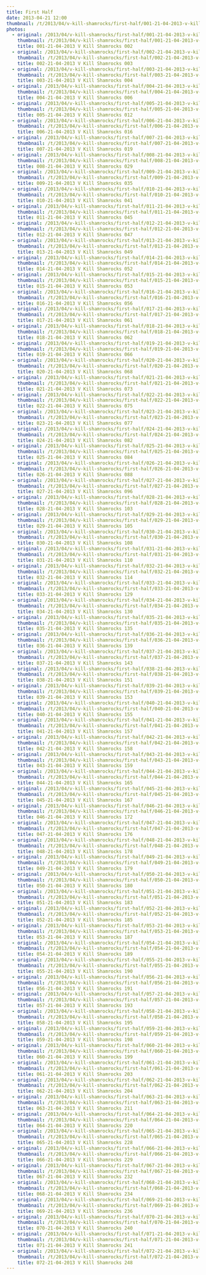 ```yaml
---
title: First Half
date: 2013-04-21 12:00
thumbnail: /t/2013/04/v-kill-shamrocks/first-half/001-21-04-2013-v-kill-shamrocks-002.jpg
photos:
  - original: /2013/04/v-kill-shamrocks/first-half/001-21-04-2013-v-kill-shamrocks-002.jpg
    thumbnail: /t/2013/04/v-kill-shamrocks/first-half/001-21-04-2013-v-kill-shamrocks-002.jpg
    title: 001-21-04-2013 V Kill Shamrocks 002
  - original: /2013/04/v-kill-shamrocks/first-half/002-21-04-2013-v-kill-shamrocks-003.jpg
    thumbnail: /t/2013/04/v-kill-shamrocks/first-half/002-21-04-2013-v-kill-shamrocks-003.jpg
    title: 002-21-04-2013 V Kill Shamrocks 003
  - original: /2013/04/v-kill-shamrocks/first-half/003-21-04-2013-v-kill-shamrocks-004.jpg
    thumbnail: /t/2013/04/v-kill-shamrocks/first-half/003-21-04-2013-v-kill-shamrocks-004.jpg
    title: 003-21-04-2013 V Kill Shamrocks 004
  - original: /2013/04/v-kill-shamrocks/first-half/004-21-04-2013-v-kill-shamrocks-006.jpg
    thumbnail: /t/2013/04/v-kill-shamrocks/first-half/004-21-04-2013-v-kill-shamrocks-006.jpg
    title: 004-21-04-2013 V Kill Shamrocks 006
  - original: /2013/04/v-kill-shamrocks/first-half/005-21-04-2013-v-kill-shamrocks-012.jpg
    thumbnail: /t/2013/04/v-kill-shamrocks/first-half/005-21-04-2013-v-kill-shamrocks-012.jpg
    title: 005-21-04-2013 V Kill Shamrocks 012
  - original: /2013/04/v-kill-shamrocks/first-half/006-21-04-2013-v-kill-shamrocks-016.jpg
    thumbnail: /t/2013/04/v-kill-shamrocks/first-half/006-21-04-2013-v-kill-shamrocks-016.jpg
    title: 006-21-04-2013 V Kill Shamrocks 016
  - original: /2013/04/v-kill-shamrocks/first-half/007-21-04-2013-v-kill-shamrocks-019.jpg
    thumbnail: /t/2013/04/v-kill-shamrocks/first-half/007-21-04-2013-v-kill-shamrocks-019.jpg
    title: 007-21-04-2013 V Kill Shamrocks 019
  - original: /2013/04/v-kill-shamrocks/first-half/008-21-04-2013-v-kill-shamrocks-029.jpg
    thumbnail: /t/2013/04/v-kill-shamrocks/first-half/008-21-04-2013-v-kill-shamrocks-029.jpg
    title: 008-21-04-2013 V Kill Shamrocks 029
  - original: /2013/04/v-kill-shamrocks/first-half/009-21-04-2013-v-kill-shamrocks-035.jpg
    thumbnail: /t/2013/04/v-kill-shamrocks/first-half/009-21-04-2013-v-kill-shamrocks-035.jpg
    title: 009-21-04-2013 V Kill Shamrocks 035
  - original: /2013/04/v-kill-shamrocks/first-half/010-21-04-2013-v-kill-shamrocks-041.jpg
    thumbnail: /t/2013/04/v-kill-shamrocks/first-half/010-21-04-2013-v-kill-shamrocks-041.jpg
    title: 010-21-04-2013 V Kill Shamrocks 041
  - original: /2013/04/v-kill-shamrocks/first-half/011-21-04-2013-v-kill-shamrocks-045.jpg
    thumbnail: /t/2013/04/v-kill-shamrocks/first-half/011-21-04-2013-v-kill-shamrocks-045.jpg
    title: 011-21-04-2013 V Kill Shamrocks 045
  - original: /2013/04/v-kill-shamrocks/first-half/012-21-04-2013-v-kill-shamrocks-047.jpg
    thumbnail: /t/2013/04/v-kill-shamrocks/first-half/012-21-04-2013-v-kill-shamrocks-047.jpg
    title: 012-21-04-2013 V Kill Shamrocks 047
  - original: /2013/04/v-kill-shamrocks/first-half/013-21-04-2013-v-kill-shamrocks-049.jpg
    thumbnail: /t/2013/04/v-kill-shamrocks/first-half/013-21-04-2013-v-kill-shamrocks-049.jpg
    title: 013-21-04-2013 V Kill Shamrocks 049
  - original: /2013/04/v-kill-shamrocks/first-half/014-21-04-2013-v-kill-shamrocks-052.jpg
    thumbnail: /t/2013/04/v-kill-shamrocks/first-half/014-21-04-2013-v-kill-shamrocks-052.jpg
    title: 014-21-04-2013 V Kill Shamrocks 052
  - original: /2013/04/v-kill-shamrocks/first-half/015-21-04-2013-v-kill-shamrocks-053.jpg
    thumbnail: /t/2013/04/v-kill-shamrocks/first-half/015-21-04-2013-v-kill-shamrocks-053.jpg
    title: 015-21-04-2013 V Kill Shamrocks 053
  - original: /2013/04/v-kill-shamrocks/first-half/016-21-04-2013-v-kill-shamrocks-056.jpg
    thumbnail: /t/2013/04/v-kill-shamrocks/first-half/016-21-04-2013-v-kill-shamrocks-056.jpg
    title: 016-21-04-2013 V Kill Shamrocks 056
  - original: /2013/04/v-kill-shamrocks/first-half/017-21-04-2013-v-kill-shamrocks-061.jpg
    thumbnail: /t/2013/04/v-kill-shamrocks/first-half/017-21-04-2013-v-kill-shamrocks-061.jpg
    title: 017-21-04-2013 V Kill Shamrocks 061
  - original: /2013/04/v-kill-shamrocks/first-half/018-21-04-2013-v-kill-shamrocks-062.jpg
    thumbnail: /t/2013/04/v-kill-shamrocks/first-half/018-21-04-2013-v-kill-shamrocks-062.jpg
    title: 018-21-04-2013 V Kill Shamrocks 062
  - original: /2013/04/v-kill-shamrocks/first-half/019-21-04-2013-v-kill-shamrocks-066.jpg
    thumbnail: /t/2013/04/v-kill-shamrocks/first-half/019-21-04-2013-v-kill-shamrocks-066.jpg
    title: 019-21-04-2013 V Kill Shamrocks 066
  - original: /2013/04/v-kill-shamrocks/first-half/020-21-04-2013-v-kill-shamrocks-068.jpg
    thumbnail: /t/2013/04/v-kill-shamrocks/first-half/020-21-04-2013-v-kill-shamrocks-068.jpg
    title: 020-21-04-2013 V Kill Shamrocks 068
  - original: /2013/04/v-kill-shamrocks/first-half/021-21-04-2013-v-kill-shamrocks-073.jpg
    thumbnail: /t/2013/04/v-kill-shamrocks/first-half/021-21-04-2013-v-kill-shamrocks-073.jpg
    title: 021-21-04-2013 V Kill Shamrocks 073
  - original: /2013/04/v-kill-shamrocks/first-half/022-21-04-2013-v-kill-shamrocks-075.jpg
    thumbnail: /t/2013/04/v-kill-shamrocks/first-half/022-21-04-2013-v-kill-shamrocks-075.jpg
    title: 022-21-04-2013 V Kill Shamrocks 075
  - original: /2013/04/v-kill-shamrocks/first-half/023-21-04-2013-v-kill-shamrocks-077.jpg
    thumbnail: /t/2013/04/v-kill-shamrocks/first-half/023-21-04-2013-v-kill-shamrocks-077.jpg
    title: 023-21-04-2013 V Kill Shamrocks 077
  - original: /2013/04/v-kill-shamrocks/first-half/024-21-04-2013-v-kill-shamrocks-082.jpg
    thumbnail: /t/2013/04/v-kill-shamrocks/first-half/024-21-04-2013-v-kill-shamrocks-082.jpg
    title: 024-21-04-2013 V Kill Shamrocks 082
  - original: /2013/04/v-kill-shamrocks/first-half/025-21-04-2013-v-kill-shamrocks-084.jpg
    thumbnail: /t/2013/04/v-kill-shamrocks/first-half/025-21-04-2013-v-kill-shamrocks-084.jpg
    title: 025-21-04-2013 V Kill Shamrocks 084
  - original: /2013/04/v-kill-shamrocks/first-half/026-21-04-2013-v-kill-shamrocks-088.jpg
    thumbnail: /t/2013/04/v-kill-shamrocks/first-half/026-21-04-2013-v-kill-shamrocks-088.jpg
    title: 026-21-04-2013 V Kill Shamrocks 088
  - original: /2013/04/v-kill-shamrocks/first-half/027-21-04-2013-v-kill-shamrocks-096.jpg
    thumbnail: /t/2013/04/v-kill-shamrocks/first-half/027-21-04-2013-v-kill-shamrocks-096.jpg
    title: 027-21-04-2013 V Kill Shamrocks 096
  - original: /2013/04/v-kill-shamrocks/first-half/028-21-04-2013-v-kill-shamrocks-103.jpg
    thumbnail: /t/2013/04/v-kill-shamrocks/first-half/028-21-04-2013-v-kill-shamrocks-103.jpg
    title: 028-21-04-2013 V Kill Shamrocks 103
  - original: /2013/04/v-kill-shamrocks/first-half/029-21-04-2013-v-kill-shamrocks-105.jpg
    thumbnail: /t/2013/04/v-kill-shamrocks/first-half/029-21-04-2013-v-kill-shamrocks-105.jpg
    title: 029-21-04-2013 V Kill Shamrocks 105
  - original: /2013/04/v-kill-shamrocks/first-half/030-21-04-2013-v-kill-shamrocks-108.jpg
    thumbnail: /t/2013/04/v-kill-shamrocks/first-half/030-21-04-2013-v-kill-shamrocks-108.jpg
    title: 030-21-04-2013 V Kill Shamrocks 108
  - original: /2013/04/v-kill-shamrocks/first-half/031-21-04-2013-v-kill-shamrocks-110.jpg
    thumbnail: /t/2013/04/v-kill-shamrocks/first-half/031-21-04-2013-v-kill-shamrocks-110.jpg
    title: 031-21-04-2013 V Kill Shamrocks 110
  - original: /2013/04/v-kill-shamrocks/first-half/032-21-04-2013-v-kill-shamrocks-114.jpg
    thumbnail: /t/2013/04/v-kill-shamrocks/first-half/032-21-04-2013-v-kill-shamrocks-114.jpg
    title: 032-21-04-2013 V Kill Shamrocks 114
  - original: /2013/04/v-kill-shamrocks/first-half/033-21-04-2013-v-kill-shamrocks-129.jpg
    thumbnail: /t/2013/04/v-kill-shamrocks/first-half/033-21-04-2013-v-kill-shamrocks-129.jpg
    title: 033-21-04-2013 V Kill Shamrocks 129
  - original: /2013/04/v-kill-shamrocks/first-half/034-21-04-2013-v-kill-shamrocks-130.jpg
    thumbnail: /t/2013/04/v-kill-shamrocks/first-half/034-21-04-2013-v-kill-shamrocks-130.jpg
    title: 034-21-04-2013 V Kill Shamrocks 130
  - original: /2013/04/v-kill-shamrocks/first-half/035-21-04-2013-v-kill-shamrocks-135.jpg
    thumbnail: /t/2013/04/v-kill-shamrocks/first-half/035-21-04-2013-v-kill-shamrocks-135.jpg
    title: 035-21-04-2013 V Kill Shamrocks 135
  - original: /2013/04/v-kill-shamrocks/first-half/036-21-04-2013-v-kill-shamrocks-139.jpg
    thumbnail: /t/2013/04/v-kill-shamrocks/first-half/036-21-04-2013-v-kill-shamrocks-139.jpg
    title: 036-21-04-2013 V Kill Shamrocks 139
  - original: /2013/04/v-kill-shamrocks/first-half/037-21-04-2013-v-kill-shamrocks-143.jpg
    thumbnail: /t/2013/04/v-kill-shamrocks/first-half/037-21-04-2013-v-kill-shamrocks-143.jpg
    title: 037-21-04-2013 V Kill Shamrocks 143
  - original: /2013/04/v-kill-shamrocks/first-half/038-21-04-2013-v-kill-shamrocks-151.jpg
    thumbnail: /t/2013/04/v-kill-shamrocks/first-half/038-21-04-2013-v-kill-shamrocks-151.jpg
    title: 038-21-04-2013 V Kill Shamrocks 151
  - original: /2013/04/v-kill-shamrocks/first-half/039-21-04-2013-v-kill-shamrocks-153.jpg
    thumbnail: /t/2013/04/v-kill-shamrocks/first-half/039-21-04-2013-v-kill-shamrocks-153.jpg
    title: 039-21-04-2013 V Kill Shamrocks 153
  - original: /2013/04/v-kill-shamrocks/first-half/040-21-04-2013-v-kill-shamrocks-155.jpg
    thumbnail: /t/2013/04/v-kill-shamrocks/first-half/040-21-04-2013-v-kill-shamrocks-155.jpg
    title: 040-21-04-2013 V Kill Shamrocks 155
  - original: /2013/04/v-kill-shamrocks/first-half/041-21-04-2013-v-kill-shamrocks-157.jpg
    thumbnail: /t/2013/04/v-kill-shamrocks/first-half/041-21-04-2013-v-kill-shamrocks-157.jpg
    title: 041-21-04-2013 V Kill Shamrocks 157
  - original: /2013/04/v-kill-shamrocks/first-half/042-21-04-2013-v-kill-shamrocks-158.jpg
    thumbnail: /t/2013/04/v-kill-shamrocks/first-half/042-21-04-2013-v-kill-shamrocks-158.jpg
    title: 042-21-04-2013 V Kill Shamrocks 158
  - original: /2013/04/v-kill-shamrocks/first-half/043-21-04-2013-v-kill-shamrocks-159.jpg
    thumbnail: /t/2013/04/v-kill-shamrocks/first-half/043-21-04-2013-v-kill-shamrocks-159.jpg
    title: 043-21-04-2013 V Kill Shamrocks 159
  - original: /2013/04/v-kill-shamrocks/first-half/044-21-04-2013-v-kill-shamrocks-165.jpg
    thumbnail: /t/2013/04/v-kill-shamrocks/first-half/044-21-04-2013-v-kill-shamrocks-165.jpg
    title: 044-21-04-2013 V Kill Shamrocks 165
  - original: /2013/04/v-kill-shamrocks/first-half/045-21-04-2013-v-kill-shamrocks-167.jpg
    thumbnail: /t/2013/04/v-kill-shamrocks/first-half/045-21-04-2013-v-kill-shamrocks-167.jpg
    title: 045-21-04-2013 V Kill Shamrocks 167
  - original: /2013/04/v-kill-shamrocks/first-half/046-21-04-2013-v-kill-shamrocks-172.jpg
    thumbnail: /t/2013/04/v-kill-shamrocks/first-half/046-21-04-2013-v-kill-shamrocks-172.jpg
    title: 046-21-04-2013 V Kill Shamrocks 172
  - original: /2013/04/v-kill-shamrocks/first-half/047-21-04-2013-v-kill-shamrocks-176.jpg
    thumbnail: /t/2013/04/v-kill-shamrocks/first-half/047-21-04-2013-v-kill-shamrocks-176.jpg
    title: 047-21-04-2013 V Kill Shamrocks 176
  - original: /2013/04/v-kill-shamrocks/first-half/048-21-04-2013-v-kill-shamrocks-178.jpg
    thumbnail: /t/2013/04/v-kill-shamrocks/first-half/048-21-04-2013-v-kill-shamrocks-178.jpg
    title: 048-21-04-2013 V Kill Shamrocks 178
  - original: /2013/04/v-kill-shamrocks/first-half/049-21-04-2013-v-kill-shamrocks-179.jpg
    thumbnail: /t/2013/04/v-kill-shamrocks/first-half/049-21-04-2013-v-kill-shamrocks-179.jpg
    title: 049-21-04-2013 V Kill Shamrocks 179
  - original: /2013/04/v-kill-shamrocks/first-half/050-21-04-2013-v-kill-shamrocks-180.jpg
    thumbnail: /t/2013/04/v-kill-shamrocks/first-half/050-21-04-2013-v-kill-shamrocks-180.jpg
    title: 050-21-04-2013 V Kill Shamrocks 180
  - original: /2013/04/v-kill-shamrocks/first-half/051-21-04-2013-v-kill-shamrocks-183.jpg
    thumbnail: /t/2013/04/v-kill-shamrocks/first-half/051-21-04-2013-v-kill-shamrocks-183.jpg
    title: 051-21-04-2013 V Kill Shamrocks 183
  - original: /2013/04/v-kill-shamrocks/first-half/052-21-04-2013-v-kill-shamrocks-185.jpg
    thumbnail: /t/2013/04/v-kill-shamrocks/first-half/052-21-04-2013-v-kill-shamrocks-185.jpg
    title: 052-21-04-2013 V Kill Shamrocks 185
  - original: /2013/04/v-kill-shamrocks/first-half/053-21-04-2013-v-kill-shamrocks-187.jpg
    thumbnail: /t/2013/04/v-kill-shamrocks/first-half/053-21-04-2013-v-kill-shamrocks-187.jpg
    title: 053-21-04-2013 V Kill Shamrocks 187
  - original: /2013/04/v-kill-shamrocks/first-half/054-21-04-2013-v-kill-shamrocks-189.jpg
    thumbnail: /t/2013/04/v-kill-shamrocks/first-half/054-21-04-2013-v-kill-shamrocks-189.jpg
    title: 054-21-04-2013 V Kill Shamrocks 189
  - original: /2013/04/v-kill-shamrocks/first-half/055-21-04-2013-v-kill-shamrocks-190.jpg
    thumbnail: /t/2013/04/v-kill-shamrocks/first-half/055-21-04-2013-v-kill-shamrocks-190.jpg
    title: 055-21-04-2013 V Kill Shamrocks 190
  - original: /2013/04/v-kill-shamrocks/first-half/056-21-04-2013-v-kill-shamrocks-191.jpg
    thumbnail: /t/2013/04/v-kill-shamrocks/first-half/056-21-04-2013-v-kill-shamrocks-191.jpg
    title: 056-21-04-2013 V Kill Shamrocks 191
  - original: /2013/04/v-kill-shamrocks/first-half/057-21-04-2013-v-kill-shamrocks-193.jpg
    thumbnail: /t/2013/04/v-kill-shamrocks/first-half/057-21-04-2013-v-kill-shamrocks-193.jpg
    title: 057-21-04-2013 V Kill Shamrocks 193
  - original: /2013/04/v-kill-shamrocks/first-half/058-21-04-2013-v-kill-shamrocks-195.jpg
    thumbnail: /t/2013/04/v-kill-shamrocks/first-half/058-21-04-2013-v-kill-shamrocks-195.jpg
    title: 058-21-04-2013 V Kill Shamrocks 195
  - original: /2013/04/v-kill-shamrocks/first-half/059-21-04-2013-v-kill-shamrocks-198.jpg
    thumbnail: /t/2013/04/v-kill-shamrocks/first-half/059-21-04-2013-v-kill-shamrocks-198.jpg
    title: 059-21-04-2013 V Kill Shamrocks 198
  - original: /2013/04/v-kill-shamrocks/first-half/060-21-04-2013-v-kill-shamrocks-199.jpg
    thumbnail: /t/2013/04/v-kill-shamrocks/first-half/060-21-04-2013-v-kill-shamrocks-199.jpg
    title: 060-21-04-2013 V Kill Shamrocks 199
  - original: /2013/04/v-kill-shamrocks/first-half/061-21-04-2013-v-kill-shamrocks-203.jpg
    thumbnail: /t/2013/04/v-kill-shamrocks/first-half/061-21-04-2013-v-kill-shamrocks-203.jpg
    title: 061-21-04-2013 V Kill Shamrocks 203
  - original: /2013/04/v-kill-shamrocks/first-half/062-21-04-2013-v-kill-shamrocks-204.jpg
    thumbnail: /t/2013/04/v-kill-shamrocks/first-half/062-21-04-2013-v-kill-shamrocks-204.jpg
    title: 062-21-04-2013 V Kill Shamrocks 204
  - original: /2013/04/v-kill-shamrocks/first-half/063-21-04-2013-v-kill-shamrocks-211.jpg
    thumbnail: /t/2013/04/v-kill-shamrocks/first-half/063-21-04-2013-v-kill-shamrocks-211.jpg
    title: 063-21-04-2013 V Kill Shamrocks 211
  - original: /2013/04/v-kill-shamrocks/first-half/064-21-04-2013-v-kill-shamrocks-220.jpg
    thumbnail: /t/2013/04/v-kill-shamrocks/first-half/064-21-04-2013-v-kill-shamrocks-220.jpg
    title: 064-21-04-2013 V Kill Shamrocks 220
  - original: /2013/04/v-kill-shamrocks/first-half/065-21-04-2013-v-kill-shamrocks-228.jpg
    thumbnail: /t/2013/04/v-kill-shamrocks/first-half/065-21-04-2013-v-kill-shamrocks-228.jpg
    title: 065-21-04-2013 V Kill Shamrocks 228
  - original: /2013/04/v-kill-shamrocks/first-half/066-21-04-2013-v-kill-shamrocks-229.jpg
    thumbnail: /t/2013/04/v-kill-shamrocks/first-half/066-21-04-2013-v-kill-shamrocks-229.jpg
    title: 066-21-04-2013 V Kill Shamrocks 229
  - original: /2013/04/v-kill-shamrocks/first-half/067-21-04-2013-v-kill-shamrocks-232.jpg
    thumbnail: /t/2013/04/v-kill-shamrocks/first-half/067-21-04-2013-v-kill-shamrocks-232.jpg
    title: 067-21-04-2013 V Kill Shamrocks 232
  - original: /2013/04/v-kill-shamrocks/first-half/068-21-04-2013-v-kill-shamrocks-234.jpg
    thumbnail: /t/2013/04/v-kill-shamrocks/first-half/068-21-04-2013-v-kill-shamrocks-234.jpg
    title: 068-21-04-2013 V Kill Shamrocks 234
  - original: /2013/04/v-kill-shamrocks/first-half/069-21-04-2013-v-kill-shamrocks-236.jpg
    thumbnail: /t/2013/04/v-kill-shamrocks/first-half/069-21-04-2013-v-kill-shamrocks-236.jpg
    title: 069-21-04-2013 V Kill Shamrocks 236
  - original: /2013/04/v-kill-shamrocks/first-half/070-21-04-2013-v-kill-shamrocks-240.jpg
    thumbnail: /t/2013/04/v-kill-shamrocks/first-half/070-21-04-2013-v-kill-shamrocks-240.jpg
    title: 070-21-04-2013 V Kill Shamrocks 240
  - original: /2013/04/v-kill-shamrocks/first-half/071-21-04-2013-v-kill-shamrocks-241.jpg
    thumbnail: /t/2013/04/v-kill-shamrocks/first-half/071-21-04-2013-v-kill-shamrocks-241.jpg
    title: 071-21-04-2013 V Kill Shamrocks 241
  - original: /2013/04/v-kill-shamrocks/first-half/072-21-04-2013-v-kill-shamrocks-248.jpg
    thumbnail: /t/2013/04/v-kill-shamrocks/first-half/072-21-04-2013-v-kill-shamrocks-248.jpg
    title: 072-21-04-2013 V Kill Shamrocks 248
---
```

